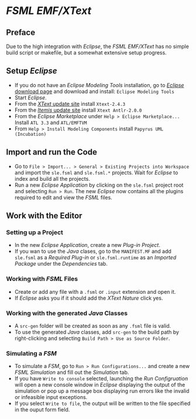 # *FSML EMF/XText*
## Preface
Due to the high integration with *Eclipse*, the *FSML EMF/XText* has no simple build script or makefile, but a somewhat extensive setup progress.  
## Setup *Eclipse*
* If you do not have an *Eclipse Modeling Tools* installation, go to [*Eclipse* download page](http://www.eclipse.org/downloads/) and download and install: `Eclipse Modeling Tools`
* Start *Eclipse*.
* From the [*XText* update site](http://download.eclipse.org/modeling/tmf/xtext/updates/composite/releases/) install `Xtext-2.4.3`
* From the [*Itemis* update site](http://download.itemis.de/updates/) install `Xtext Antlr-2.0.0`
* From the *Eclipse Marketplace* under `Help > Eclipse Marketplace...` Install `ATL 3.3` and `ATL/EMFTVM`
* From `Help > Install Modeling Components` install `Papyrus UML (Incubation)`

## Import and run the Code
* Go to `File > Import... > General > Existing Projects into Workspace` and import the `sle.fsml` and `sle.fsml.*` projects. Wait for *Eclipse* to index and build all the projects.  
* Run a new *Eclipse Application* by clicking on the `sle.fsml` project root and selecting `Run > Run`. The new *Eclipse* now contains all the plugins required to edit and view the *FSML* files.  


## Work with the Editor
### Setting up a Project
* In the new *Eclipse Application*, create a new *Plug-in Project*.
* If you wan to use the *Java* clases, go to the `MANIFEST.MF` and add `sle.fsml` as a *Required Plug-in* or `sle.fsml.runtime` as an *Imported Package* under the *Dependencies* tab.

### Working with *FSML* Files
* Create or add any file with a `.fsml` or `.input` extension and open it. 
* If *Eclipse* asks you if it should add the *XText Nature* click yes.

### Working with the generated *Java* Classes
* A `src-gen` folder will be created as soon as any `.fsml` file is valid. 
* To use the generated *Java* classes, add `src-gen` to the build path by right-clicking and selecting `Build Path > Use as Source Folder`. 

### Simulating a *FSM*
* To simulate a *FSM*, go to `Run > Run Configurations...` and create a new *FSML Simulation* and fill out the *Simulation* tab.
* If you have `Write to console` selected, launching the *Run Configruation* will open a new console window in *Eclipse* displaying the output of the simulation or pop up a message box displaying run errors like the invalid or infeasible input exceptions.
* If you select `Write to file`, the output will be written to the file specified in the ouput form field.  
